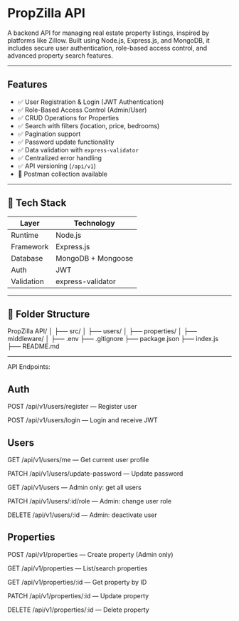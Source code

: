 
# PropZilla API

A backend API for managing real estate property listings, inspired by platforms like Zillow. Built using Node.js, Express.js, and MongoDB, it includes secure user authentication, role-based access control, and advanced property search features.

---

## Features

- ✅ User Registration & Login (JWT Authentication)
- ✅ Role-Based Access Control (Admin/User)
- ✅ CRUD Operations for Properties
- ✅ Search with filters (location, price, bedrooms)
- ✅ Pagination support
- ✅ Password update functionality
- ✅ Data validation with `express-validator`
- ✅ Centralized error handling
- ✅ API versioning (`/api/v1`)
- 🧪 Postman collection available

---

## 🧰 Tech Stack

| Layer       | Technology        |
|-------------|-------------------|
| Runtime     | Node.js           |
| Framework   | Express.js        |
| Database    | MongoDB + Mongoose|
| Auth        | JWT               |
| Validation  | express-validator |

---

## 📁 Folder Structure

PropZilla API/
│
├── src/
│ ├── users/ 
│ ├── properties/ 
│ ├── middleware/ 
│ 
├── .env 
├── .gitignore 
├── package.json 
├── index.js 
├── README.md 

---

API Endpoints:

Auth
-----
POST /api/v1/users/register — Register user

POST /api/v1/users/login — Login and receive JWT

Users
------
GET /api/v1/users/me — Get current user profile

PATCH /api/v1/users/update-password — Update password

GET /api/v1/users — Admin only: get all users

PATCH /api/v1/users/:id/role — Admin: change user role

DELETE /api/v1/users/:id — Admin: deactivate user

Properties
-----------
POST /api/v1/properties — Create property (Admin only)

GET /api/v1/properties — List/search properties

GET /api/v1/properties/:id — Get property by ID

PATCH /api/v1/properties/:id — Update property

DELETE /api/v1/properties/:id — Delete property
